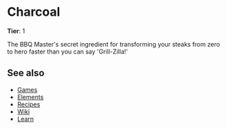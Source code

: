 # Charcoal

**Tier**: 1

The BBQ Master's secret ingredient for transforming your steaks from zero to hero faster than you can say 'Grill-Zilla!'

## See also

* [Games](/wiki/games)
* [Elements](/wiki/elements)
* [Recipes](/wiki/recipes)
* [Wiki](/wiki/index)
* [Learn](/learn/index)